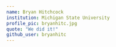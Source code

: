 ```yaml
---
name: Bryan Hitchcock
institution: Michigan State University
profile_pic: bryanhitc.jpg
quote: "We did it!"
github_user: bryanhitc
---
```

